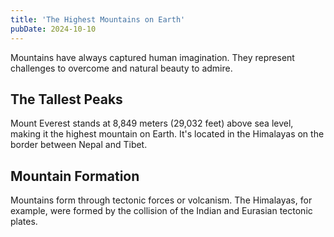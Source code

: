 ```yaml
---
title: 'The Highest Mountains on Earth'
pubDate: 2024-10-10
---
```


Mountains have always captured human imagination. They represent challenges to overcome and natural beauty to admire.

## The Tallest Peaks

Mount Everest stands at 8,849 meters (29,032 feet) above sea level, making it the highest mountain on Earth. It's located in the Himalayas on the border between Nepal and Tibet.

## Mountain Formation

Mountains form through tectonic forces or volcanism. The Himalayas, for example, were formed by the collision of the Indian and Eurasian tectonic plates.
